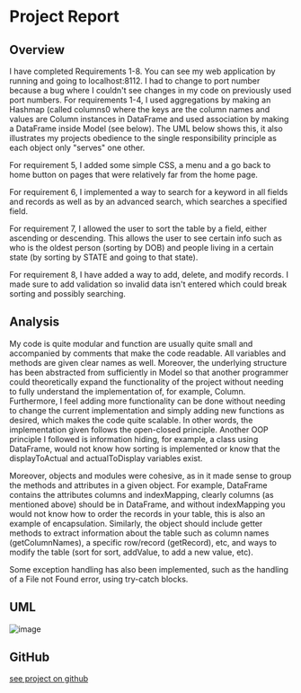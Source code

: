 # Project Report

## Overview

I have completed Requirements 1-8. You can see my web application by running and going to localhost:8112. I had to change to port number because a bug where I couldn't see changes in my code on previously used port numbers. For requirements 1-4, I used aggregations by making an Hashmap (called columns0 where the keys are the column names and values are Column instances in DataFrame and used association by making a DataFrame inside Model (see below). The UML below shows this, it also illustrates my projects obedience to the single responsibility principle as each object only "serves" one other.

For requirement 5, I added some simple CSS, a menu and a go back to home button on pages that were relatively far from the home page.

For requirement 6, I implemented a way to search for a keyword in all fields and records as well as by an advanced search, which searches a specified field. 

For requirement 7, I allowed the user to sort the table by a field, either ascending or descending. This allows the user to see certain info such as who is the oldest person (sorting by DOB) and people living in a certain state (by sorting by STATE and going to that state).

For requirement 8, I have added a way to add, delete, and modify records. I made sure to add validation so invalid data isn't entered which could break sorting and possibly searching.

## Analysis

My code is quite modular and function are usually quite small and accompanied by comments that make the code readable. All variables and methods are given clear names as well. Moreover, the underlying structure has been abstracted from sufficiently in Model so that another programmer could theoretically expand the functionality of the project without needing to fully understand the implementation of, for example, Column. Furthermore, I feel adding more functionality can be done without needing to change the current implementation and simply adding new functions as desired, which makes the code quite scalable. In other words, the implementation given follows the open-closed principle. Another OOP principle I followed is information hiding, for example, a class using DataFrame, would not know how sorting is implemented or know that the displayToActual and actualToDisplay variables exist.


Moreover, objects and modules were cohesive, as in it made sense to group the methods and attributes in a given object. For example, DataFrame contains the attributes columns and indexMapping, clearly columns (as mentioned above) should be in DataFrame, and without indexMapping you would not know how to order the records in your table, this is also an example of encapsulation. Similarly, the object should include getter methods to extract information about the table such as column names (getColumnNames), a specific row/record (getRecord), etc, and ways to modify the table (sort for sort, addValue, to add a new value, etc).

Some exception handling has also been implemented, such as the handling of a File not Found error, using try-catch blocks.

## UML

![image](https://github.com/raem-haq/CW-COMP0004JavaWebApp/assets/86297821/7e6e9e0b-8364-4380-9e89-eca67dd2d044)

## GitHub

[see project on github](https://github.com/raem-haq/CW-COMP0004JavaWebApp)
